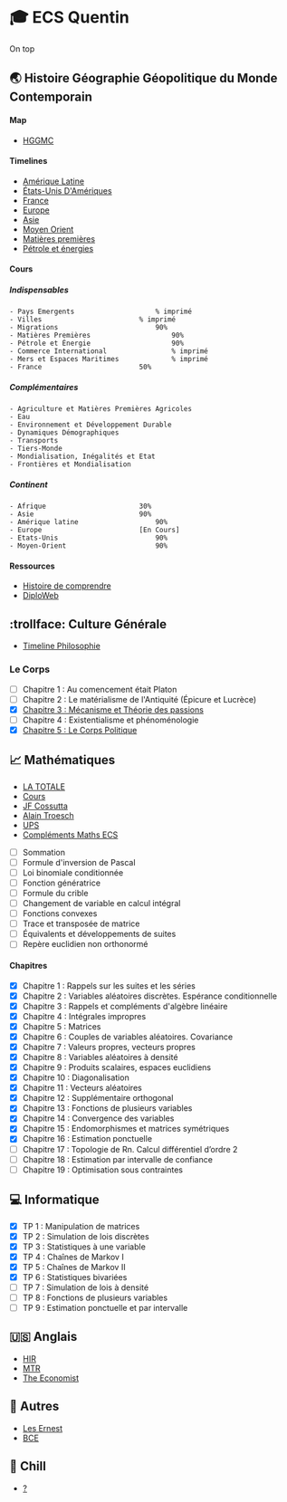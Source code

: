 # :mortar_board: **ECS Quentin**
On top

## :earth_asia: **Histoire Géographie Géopolitique du Monde Contemporain**
#### Map
* [HGGMC](https://realtimeboard.com/app/board/o9J_k0YICf0=/)
#### Timelines
* [Amérique Latine](https://tomcattt.github.io/al)
* [États-Unis D'Amériques](https://tomcattt.github.io/eua)
* [France](https://tomcattt.github.io/france)
* [Europe](https://tomcattt.github.io/europe)
* [Asie](https://tomcattt.github.io/asie)
* [Moyen Orient](https://tomcattt.github.io/mo)
* [Matières premières](https://tomcattt.github.io/mpremieres)
* [Pétrole et énergies](https://tomcattt.github.io/petrole_et_energie)

#### **Cours**
##### Indispensables
	- Pays Emergents					% imprimé
	- Villes						% imprimé
	- Migrations  						90%
	- Matières Premières					90%
	- Pétrole et Énergie					90%		
	- Commerce International				% imprimé
	- Mers et Espaces Maritimes				% imprimé
	- France						50%
		
##### Complémentaires
	- Agriculture et Matières Premières Agricoles
	- Eau
	- Environnement et Développement Durable
	- Dynamiques Démographiques
	- Transports
	- Tiers-Monde
	- Mondialisation, Inégalités et Etat
	- Frontières et Mondialisation
		
##### Continent
	- Afrique						30%
	- Asie							90%
	- Amérique latine					90%
	- Europe						[En Cours]
	- Etats-Unis						90%
	- Moyen-Orient						90%
#### **Ressources**
* [Histoire de comprendre](https://www.dailymotion.com/playlist/x1sh0p)
* [DiploWeb](https://www.diploweb.com)

## :trollface: **Culture Générale**
* [Timeline Philosophie](https://tomcattt.github.io/philosophie)
### Le Corps
* [ ] Chapitre 1 : Au comencement était Platon
* [ ] Chapitre 2 : Le matérialisme de l'Antiquité (Épicure et Lucrèce)
* [X] [Chapitre 3 : Mécanisme et Théorie des passions](https://tomcattt.github.io/MECANISME_ET_THEORIE_DES_PASSIONS.pdf)
* [ ] Chapitre 4 : Existentialisme et phénoménologie
* [X] [Chapitre 5 : Le Corps Politique](https://tomcattt.github.io/LE_CORPS_POLITIQUE.pdf)

## :chart_with_upwards_trend: **Mathématiques**
* [LA TOTALE](http://ecs2-fauriel.fr/public/2016-2017/Cours/Integrale.pdf)
* [Cours](http://ecs2-fauriel.fr//index.php?pages/Cours)
* [JF Cossutta](http://jfcossutta.lycee-berthelot.fr)
* [Alain Troesch](http://alain.troesch.free.fr/index2012.html)
* [UPS](https://concours-maths-cpge.fr)
* [Compléments Maths ECS](https://fr.wikiversity.org/wiki/Complément_de_mathématiques_pour_prépa_HEC)
- [ ] Sommation
- [ ] Formule d'inversion de Pascal
- [ ] Loi binomiale conditionnée
- [ ] Fonction génératrice
- [ ] Formule du crible
- [ ] Changement de variable en calcul intégral
- [ ] Fonctions convexes
- [ ] Trace et transposée de matrice
- [ ] Équivalents et développements de suites
- [ ] Repère euclidien non orthonormé

#### Chapitres
- [x] Chapitre 1 : Rappels sur les suites et les séries
- [x] Chapitre 2 : Variables aléatoires discrètes. Espérance conditionnelle
- [x] Chapitre 3 : Rappels et compléments d'algèbre linéaire
- [x] Chapitre 4 : Intégrales impropres
- [x] Chapitre 5 : Matrices
- [x] Chapitre 6 : Couples de variables aléatoires. Covariance
- [x] Chapitre 7 : Valeurs propres, vecteurs propres
- [x] Chapitre 8 : Variables aléatoires à densité
- [x] Chapitre 9 : Produits scalaires, espaces euclidiens
- [x] Chapitre 10 : Diagonalisation
- [x] Chapitre 11 : Vecteurs aléatoires
- [x] Chapitre 12 : Supplémentaire orthogonal
- [x] Chapitre 13 : Fonctions de plusieurs variables
- [x] Chapitre 14 : Convergence des variables
- [x] Chapitre 15 : Endomorphismes et matrices symétriques
- [x] Chapitre 16 : Estimation ponctuelle
- [ ] Chapitre 17 : Topologie de Rn. Calcul différentiel d’ordre 2
- [ ] Chapitre 18 : Estimation par intervalle de confiance
- [ ] Chapitre 19 : Optimisation sous contraintes

## :computer: Informatique
- [x] TP 1 : Manipulation de matrices
- [x] TP 2 : Simulation de lois discrètes
- [X] TP 3 : Statistiques à une variable
- [X] TP 4 : Chaînes de Markov I
- [X] TP 5 : Chaînes de Markov II
- [X] TP 6 : Statistiques bivariées
- [ ] TP 7 : Simulation de lois à densité
- [ ] TP 8 : Fonctions de plusieurs variables
- [ ] TP 9 : Estimation ponctuelle et par intervalle

## :us: **Anglais**
* [HIR](http://hir.harvard.edu)
* [MTR](https://www.technologyreview.com/the-download/)
* [The Economist](https://www.economist.com)

## :blue_book: **Autres**
* [Les Ernest](http://www.les-ernest.fr)
* [BCE](http://www.concours-bce.com)

## :musical_note: **Chill**
* [?](https://youtu.be/PPQzctf_wIk)
